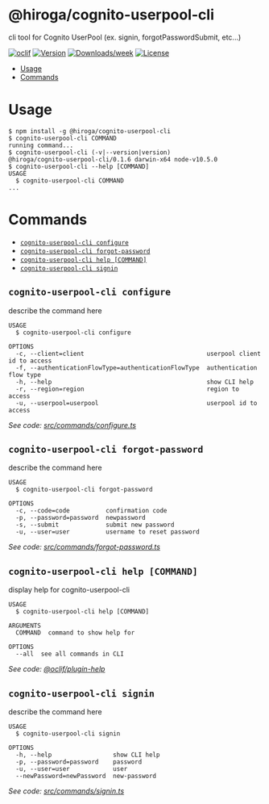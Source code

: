 @hiroga/cognito-userpool-cli
============================

cli tool for Cognito UserPool (ex. signin, forgotPasswordSubmit, etc...)

[![oclif](https://img.shields.io/badge/cli-oclif-brightgreen.svg)](https://oclif.io)
[![Version](https://img.shields.io/npm/v/@hiroga/cognito-userpool-cli.svg)](https://npmjs.org/package/@hiroga/cognito-userpool-cli)
[![Downloads/week](https://img.shields.io/npm/dw/@hiroga/cognito-userpool-cli.svg)](https://npmjs.org/package/@hiroga/cognito-userpool-cli)
[![License](https://img.shields.io/npm/l/@hiroga/cognito-userpool-cli.svg)](https://github.com/hiroga-cc/cognito-userpool-cli/blob/master/package.json)

<!-- toc -->
* [Usage](#usage)
* [Commands](#commands)
<!-- tocstop -->
# Usage
<!-- usage -->
```sh-session
$ npm install -g @hiroga/cognito-userpool-cli
$ cognito-userpool-cli COMMAND
running command...
$ cognito-userpool-cli (-v|--version|version)
@hiroga/cognito-userpool-cli/0.1.6 darwin-x64 node-v10.5.0
$ cognito-userpool-cli --help [COMMAND]
USAGE
  $ cognito-userpool-cli COMMAND
...
```
<!-- usagestop -->
# Commands
<!-- commands -->
* [`cognito-userpool-cli configure`](#cognito-userpool-cli-configure)
* [`cognito-userpool-cli forgot-password`](#cognito-userpool-cli-forgot-password)
* [`cognito-userpool-cli help [COMMAND]`](#cognito-userpool-cli-help-command)
* [`cognito-userpool-cli signin`](#cognito-userpool-cli-signin)

## `cognito-userpool-cli configure`

describe the command here

```
USAGE
  $ cognito-userpool-cli configure

OPTIONS
  -c, --client=client                                  userpool client id to access
  -f, --authenticationFlowType=authenticationFlowType  authentication flow type
  -h, --help                                           show CLI help
  -r, --region=region                                  region to access
  -u, --userpool=userpool                              userpool id to access
```

_See code: [src/commands/configure.ts](https://github.com/hiroga-cc/cognito-userpool-cli/blob/v0.1.6/src/commands/configure.ts)_

## `cognito-userpool-cli forgot-password`

describe the command here

```
USAGE
  $ cognito-userpool-cli forgot-password

OPTIONS
  -c, --code=code          confirmation code
  -p, --password=password  newpassword
  -s, --submit             submit new password
  -u, --user=user          username to reset password
```

_See code: [src/commands/forgot-password.ts](https://github.com/hiroga-cc/cognito-userpool-cli/blob/v0.1.6/src/commands/forgot-password.ts)_

## `cognito-userpool-cli help [COMMAND]`

display help for cognito-userpool-cli

```
USAGE
  $ cognito-userpool-cli help [COMMAND]

ARGUMENTS
  COMMAND  command to show help for

OPTIONS
  --all  see all commands in CLI
```

_See code: [@oclif/plugin-help](https://github.com/oclif/plugin-help/blob/v2.1.6/src/commands/help.ts)_

## `cognito-userpool-cli signin`

describe the command here

```
USAGE
  $ cognito-userpool-cli signin

OPTIONS
  -h, --help                 show CLI help
  -p, --password=password    password
  -u, --user=user            user
  --newPassword=newPassword  new-password
```

_See code: [src/commands/signin.ts](https://github.com/hiroga-cc/cognito-userpool-cli/blob/v0.1.6/src/commands/signin.ts)_
<!-- commandsstop -->
